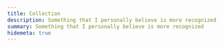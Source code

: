 ```yaml
---
title: Collection
description: Something that I personally believe is more recognized
summary: Something that I personally believe is more recognized
hidemeta: true
---
```

